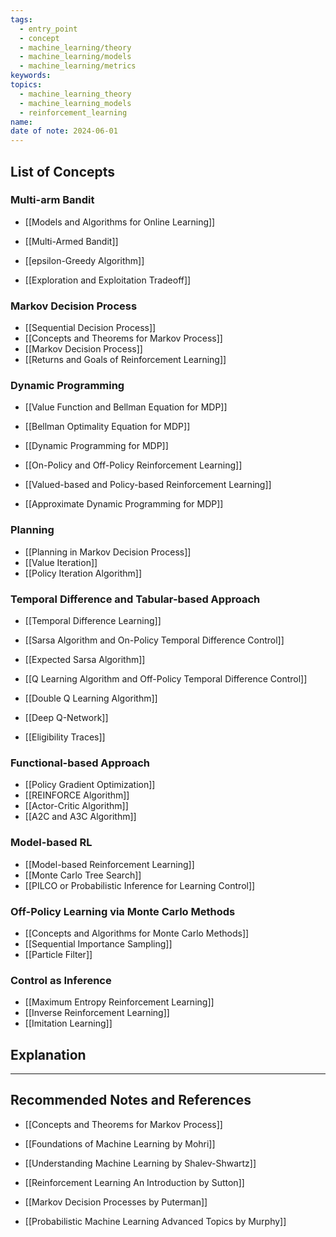 ```yaml
---
tags:
  - entry_point
  - concept
  - machine_learning/theory
  - machine_learning/models
  - machine_learning/metrics
keywords: 
topics:
  - machine_learning_theory
  - machine_learning_models
  - reinforcement_learning
name: 
date of note: 2024-06-01
---
```


## List of Concepts

### Multi-arm Bandit

- [[Models and Algorithms for Online Learning]]

- [[Multi-Armed Bandit]]
- [[epsilon-Greedy Algorithm]]
- [[Exploration and Exploitation Tradeoff]]

### Markov Decision Process

- [[Sequential Decision Process]]
- [[Concepts and Theorems for Markov Process]]
- [[Markov Decision Process]]
- [[Returns and Goals of Reinforcement Learning]]

### Dynamic Programming

- [[Value Function and Bellman Equation for MDP]]
- [[Bellman Optimality Equation for MDP]]
- [[Dynamic Programming for MDP]]
- [[On-Policy and Off-Policy Reinforcement Learning]]

- [[Valued-based and Policy-based Reinforcement Learning]]
- [[Approximate Dynamic Programming for MDP]]

### Planning

- [[Planning in Markov Decision Process]]
- [[Value Iteration]]
- [[Policy Iteration Algorithm]]

### Temporal Difference and Tabular-based Approach 

- [[Temporal Difference Learning]]
- [[Sarsa Algorithm and On-Policy Temporal Difference Control]]
- [[Expected Sarsa Algorithm]]

- [[Q Learning Algorithm and Off-Policy Temporal Difference Control]]
- [[Double Q Learning Algorithm]]
- [[Deep Q-Network]]

- [[Eligibility Traces]]

### Functional-based Approach

- [[Policy Gradient Optimization]]
- [[REINFORCE Algorithm]]
- [[Actor-Critic Algorithm]]
- [[A2C and A3C Algorithm]]

### Model-based RL

- [[Model-based Reinforcement Learning]]
- [[Monte Carlo Tree Search]]
- [[PILCO or Probabilistic Inference for Learning Control]]

### Off-Policy Learning via Monte Carlo Methods

- [[Concepts and Algorithms for Monte Carlo Methods]]
- [[Sequential Importance Sampling]]
- [[Particle Filter]]

### Control as Inference

- [[Maximum Entropy Reinforcement Learning]]
- [[Inverse Reinforcement Learning]]
- [[Imitation Learning]]





## Explanation





-----------
##  Recommended Notes and References

- [[Concepts and Theorems for Markov Process]]



- [[Foundations of Machine Learning by Mohri]]
- [[Understanding Machine Learning by Shalev-Shwartz]]
- [[Reinforcement Learning An Introduction by Sutton]]
- [[Markov Decision Processes by Puterman]]
- [[Probabilistic Machine Learning Advanced Topics by Murphy]]


